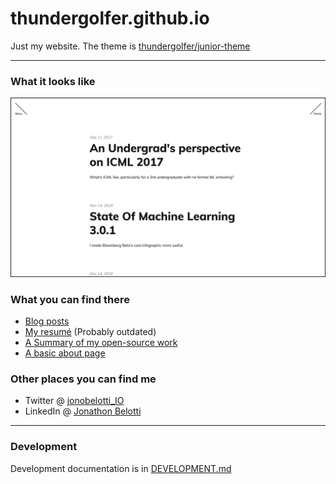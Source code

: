 # thundergolfer.github.io

Just my website. The theme is [thundergolfer/junior-theme](https://github.com/thundergolfer/junior-theme)

----

### What it looks like

![homepage preview](homepage_preview.jpg)

### What you can find there

* [Blog posts](http://thundergolfer.com/)
* [My resumé](http://thundergolfer.com/resume/) (Probably outdated)
* [A Summary of my open-source work](http://thundergolfer.com/projects/)
* [A basic about page](http://thundergolfer.com/about/)

### Other places you can find me

* Twitter @ [jonobelotti_IO](https://twitter.com/jonobelotti_io)
* LinkedIn @ [Jonathon Belotti](https://www.linkedin.com/in/jonathonbelotti/)

----

### Development

Development documentation is in [DEVELOPMENT.md](DEVELOPMENT.md)
